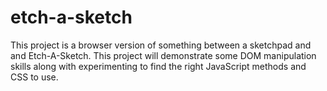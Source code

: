 # etch-a-sketch
This project is a browser version of something between a sketchpad and and Etch-A-Sketch. This project will demonstrate some DOM manipulation skills along with experimenting to find the right JavaScript methods and CSS to use.